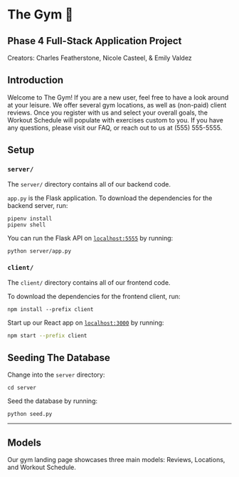 # The Gym :muscle:
## Phase 4 Full-Stack Application Project
Creators: Charles Featherstone, Nicole Casteel, & Emily Valdez

## Introduction
Welcome to The Gym! If you are a new user, feel free to have a look around at your leisure. We offer several gym locations, as well as (non-paid) client reviews. Once you register with us and select your overall goals, the Workout Schedule will populate with exercises custom to you. If you have any questions, please visit our FAQ, or reach out to us at (555) 555-5555.

## Setup

### `server/`

The `server/` directory contains all of our backend code.

`app.py` is the Flask application. To download the dependencies for the backend server, run:

```console
pipenv install
pipenv shell
```

You can run the Flask API on [`localhost:5555`](http://localhost:5555) by
running:

```console
python server/app.py
```


### `client/`

The `client/` directory contains all of our frontend code. 

To download the dependencies for the frontend client, run:

```console
npm install --prefix client
```

Start up our React app on [`localhost:3000`](http://localhost:3000) by
running:

```sh
npm start --prefix client
```

## Seeding The Database

Change into the `server` directory:

```console
cd server
```

Seed the database by running:
```
python seed.py
```
---

## Models
Our gym landing page showcases three main models: Reviews, Locations, and Workout Schedule.

